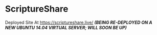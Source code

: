 # ScriptureShare

Deployed Site At https://scriptureshare.live/ ***(BEING RE-DEPLOYED ON A NEW UBUNTU 14.04 VIRTUAL SERVER; WILL SOON BE UP)***
